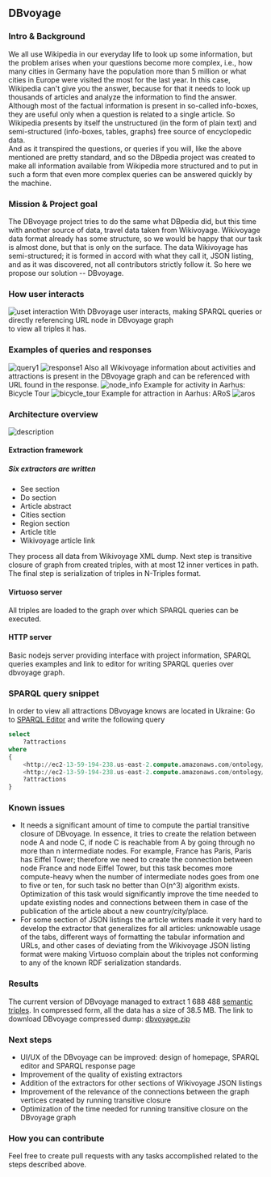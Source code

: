## DBvoyage

### Intro & Background
We all use Wikipedia in our everyday life to look up some information, but the problem 
arises when your questions become more complex, i.e., how many cities in Germany have 
the population more than 5 million or what cities in Europe were visited the most for the 
last year. In this case, Wikipedia can't give you the answer, because for that it 
needs to look up thousands of articles and analyze the information to find the answer.
Although most of the factual information is present in so-called info-boxes, they are useful
only when a question is related to a single article. So Wikipedia presents by itself the unstructured
(in the form of plain text) and semi-structured (info-boxes, tables, graphs) free source of encyclopedic data.  
And as it transpired the questions, or queries if you will, like the above mentioned are
pretty standard, and so the DBpedia project was created to make all information available from
Wikipedia more structured and to put in such a form that even more complex queries can
be answered quickly by the machine.  
### Mission & Project goal
The DBvoyage project tries to do the same what DBpedia did, but this time with
another source of data, travel data taken from Wikivoyage. Wikivoyage data format already
has some structure, so we would be happy that our task is almost done, but that is only on
the surface. The data Wikivoyage has semi-structured; it is formed in accord with
what they call it, JSON listing, and as it was discovered, not all contributors strictly follow it.
So here we propose our solution -- DBvoyage.

### How user interacts
![uset interaction](/images/interact.png)
With DBvoyage user interacts,
making SPARQL queries or directly referencing URL node in DBvoyage graph  
to view all triples it has.

### Examples of queries and responses 
![query1](/images/query1.png)
![response1](/images/response1.png)
Also all Wikivoyage information about activities and attractions is present in the DBvoyage graph and can be referenced with URL found in the response.
![node_info](/images/url_node.png)
Example for activity in Aarhus: Bicycle Tour
![bicycle_tour](/images/aarhus_bicycle.png)
Example for attraction in Aarhus: ARoS
![aros](/images/aros.png)

### Architecture overview
![description](/images/desc.png)

#### Extraction framework
##### Six extractors are written
* See section
* Do section
* Article abstract
* Cities section
* Region section
* Article title
* Wikivoyage article link  

They process all data from Wikivoyage XML dump. Next step is transitive closure of
graph from created triples, with at most 12 inner vertices in path. The final step
is serialization of triples in N-Triples format.
#### Virtuoso server
All triples are loaded to the graph over which SPARQL queries can be executed.
#### HTTP server
Basic nodejs server providing interface with project information, SPARQL queries
examples and link to editor for writing SPARQL queries over dbvoyage graph.  
### SPARQL query snippet
In order to view all attractions DBvoyage knows are located in Ukraine:
Go to  [SPARQL Editor](http://ec2-13-59-194-238.us-east-2.compute.amazonaws.com/sparql)
and write the following query
```sql
select
    ?attractions
where
{
    <http://ec2-13-59-194-238.us-east-2.compute.amazonaws.com/ontology/article/Ukraine>
    <http://ec2-13-59-194-238.us-east-2.compute.amazonaws.com/ontology/property/hasAttraction>
    ?attractions
}
```

### Known issues
* It needs a significant amount of time to compute the partial transitive closure of DBvoyage. In essence, it tries to create the relation between node A and node C, if node C is reachable from A by going through no more than n intermediate nodes. For example, France has Paris, Paris has Eiffel Tower; therefore we need to create the connection between node France and node Eiffel Tower, but this task becomes more compute-heavy when the number of intermediate nodes goes from one to five or ten, for such task no better than O(n^3) algorithm exists. 
  Optimization of this task would significantly improve the time needed to update existing nodes and connections between them in case of the publication of the article about a new country/city/place.
* For some section of JSON listings the article writers made it very hard to develop the extractor that generalizes for all articles: 
  unknowable usage of the tabs, different ways of formatting the tabular information and URLs, and other cases of deviating from the Wikivoyage JSON listing format were making Virtuoso complain about the triples not conforming to any of the known RDF serialization standards. 
   
### Results
The current version of DBvoyage managed to extract
1 688 488 [semantic triples](https://en.wikipedia.org/wiki/Semantic_triple). 
In compressed form, all the data has a size of 38.5 MB.
The link to download DBvoyage compressed dump: [dbvoyage.zip](https://drive.google.com/file/d/1iq4DgLlpUsRFLivyTZRv9LjHf9BwkCrl/view?usp=sharing)



### Next steps
* UI/UX of the DBvoyage can be improved: design of homepage, SPARQL editor and SPARQL response page
* Improvement of the quality of existing extractors
* Addition of the extractors for other sections of Wikivoyage JSON listings
* Improvement of the relevance of the connections between the graph vertices created by running transitive closure
* Optimization of the time needed for running transitive closure on the DBvoyage graph

### How you can contribute
Feel free to create pull requests with any tasks accomplished related to the steps described above.  
